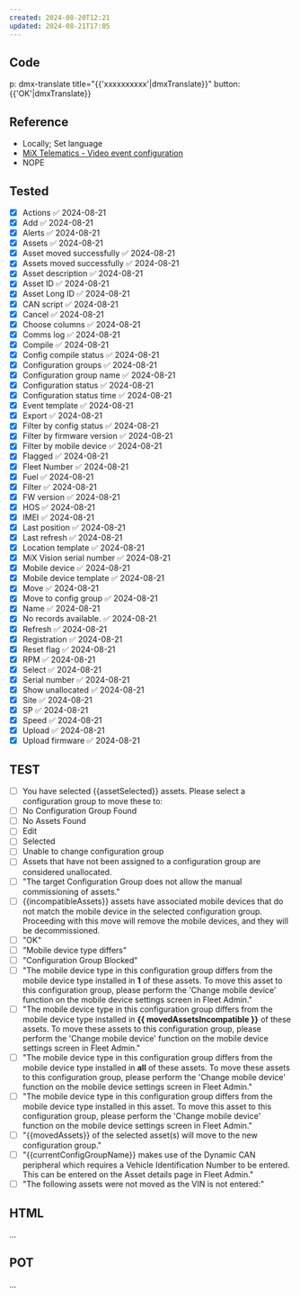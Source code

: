```yaml
---
created: 2024-08-20T12:21
updated: 2024-08-21T17:05
---
```


## Code

p: dmx-translate
title="{{'xxxxxxxxxx'|dmxTranslate}}"
button: {{'OK'|dmxTranslate}}

## Reference

- Locally; Set language
- [MiX Telematics - Video event configuration](http://localhost/MiXFleet.UI/#/config-admin/video-event-configuration?id=-6039078778185809084)
- NOPE

## Tested

- [x] Actions ✅ 2024-08-21
- [x] Add ✅ 2024-08-21
- [x] Alerts ✅ 2024-08-21
- [x] Assets ✅ 2024-08-21
- [x] Asset moved successfully ✅ 2024-08-21
- [x] Assets moved successfully ✅ 2024-08-21
- [x] Asset description ✅ 2024-08-21
- [x] Asset ID ✅ 2024-08-21
- [x] Asset Long ID ✅ 2024-08-21
- [x] CAN script ✅ 2024-08-21
- [x] Cancel ✅ 2024-08-21
- [x] Choose columns ✅ 2024-08-21
- [x] Comms log ✅ 2024-08-21
- [x] Compile ✅ 2024-08-21
- [x] Config compile status ✅ 2024-08-21
- [x] Configuration groups ✅ 2024-08-21
- [x] Configuration group name ✅ 2024-08-21
- [x] Configuration status ✅ 2024-08-21
- [x] Configuration status time ✅ 2024-08-21
- [x] Event template ✅ 2024-08-21
- [x] Export ✅ 2024-08-21
- [x] Filter by config status ✅ 2024-08-21
- [x] Filter by firmware version ✅ 2024-08-21
- [x] Filter by mobile device ✅ 2024-08-21
- [x] Flagged ✅ 2024-08-21
- [x] Fleet Number ✅ 2024-08-21
- [x] Fuel ✅ 2024-08-21
- [x] Filter ✅ 2024-08-21
- [x] FW version ✅ 2024-08-21
- [x] HOS ✅ 2024-08-21
- [x] IMEI ✅ 2024-08-21
- [x] Last position ✅ 2024-08-21
- [x] Last refresh ✅ 2024-08-21
- [x] Location template ✅ 2024-08-21
- [x] MiX Vision serial number ✅ 2024-08-21
- [x] Mobile device ✅ 2024-08-21
- [x] Mobile device template ✅ 2024-08-21
- [x] Move ✅ 2024-08-21
- [x] Move to config group ✅ 2024-08-21
- [x] Name ✅ 2024-08-21
- [x] No records available. ✅ 2024-08-21
- [x] Refresh ✅ 2024-08-21
- [x] Registration ✅ 2024-08-21
- [x] Reset flag ✅ 2024-08-21
- [x] RPM ✅ 2024-08-21
- [x] Select ✅ 2024-08-21
- [x] Serial number ✅ 2024-08-21
- [x] Show unallocated ✅ 2024-08-21
- [x] Site ✅ 2024-08-21
- [x] SP ✅ 2024-08-21
- [x] Speed ✅ 2024-08-21
- [x] Upload ✅ 2024-08-21
- [x] Upload firmware ✅ 2024-08-21

## TEST

- [ ] You have selected {{assetSelected}} assets. Please select a configuration group to move these to:
- [ ] No Configuration Group Found
- [ ] No Assets Found
- [ ] Edit
- [ ] Selected
- [ ] Unable to change configuration group
- [ ] Assets that have not been assigned to a configuration group are considered unallocated.
- [ ] "The target Configuration Group does not allow the manual commissioning of assets."
- [ ] {{incompatibleAssets}} assets have associated mobile devices that do not match the mobile device in the selected configuration group. Proceeding with this move will remove the mobile devices, and they will be decommissioned.
- [ ] "OK"
- [ ] "Mobile device type differs"
- [ ] "Configuration Group Blocked"
- [ ] "The mobile device type in this configuration group differs from the mobile device type installed in <strong>1</strong> of these assets. To move this asset to this configuration group, please perform the 'Change mobile device' function on the mobile device settings screen in Fleet Admin."
- [ ] "The mobile device type in this configuration group differs from the mobile device type installed in <strong>{{ movedAssetsIncompatible }}</strong> of these assets. To move these assets to this configuration group, please perform the 'Change mobile device' function on the mobile device settings screen in Fleet Admin."
- [ ] "The mobile device type in this configuration group differs from the mobile device type installed in <strong>all</strong> of these assets. To move these assets to this configuration group, please perform the 'Change mobile device' function on the mobile device settings screen in Fleet Admin."
- [ ] "The mobile device type in this configuration group differs from the mobile device type installed in this asset. To move this asset to this configuration group, please perform the 'Change mobile device' function on the mobile device settings screen in Fleet Admin."
- [ ] "{{movedAssets}} of the selected asset(s) will move to the new configuration group."
- [ ] "{{currentConfigGroupName}} makes use of the Dynamic CAN peripheral which requires a Vehicle Identification Number to be entered. This can be entered on the Asset details page in Fleet Admin."
- [ ] "The following assets were not moved as the VIN is not entered:"

## HTML

...

## POT

...